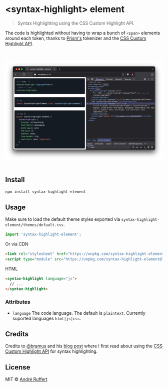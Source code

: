 # &lt;syntax-highlight&gt; element

> Syntax Highlighting using the CSS Custom Highlight API.

The code is highlighted without having to wrap a bunch of `<span>` elements around each token, thanks to [Prism's][prism_github] tokenizer and the [CSS Custom Highlight API][MDN_CSS_Custom_Highlight_API].

<div align="center">
  <br>
  <br>
  <img src="media/cover.png" alt="Screenshot of the <syntax-highlight> element demo in the browser with DevTools open">
  <br>
  <br>
</div>

## Install

```shell
npm install syntax-highlight-element
```

## Usage

Make sure to load the default theme styles exported via `syntax-highlight-element/themes/default.css`.

```js
import 'syntax-highlight-element';
```

Or via CDN

```html
<link rel="stylesheet" href="https://unpkg.com/syntax-highlight-element@latest/dist/syntax-highlight-element.css">
<script type="module" src="https://unpkg.com/syntax-highlight-element@latest/dist/syntax-highlight-element.js"></script>
```

HTML

```html
<syntax-highlight language="js">
  // ... 
</syntax-highlight>
```

### Attributes

* `language` The code language. The default is `plaintext`. Currently suported languages `html|js|css`.

## Credits

Credits to [@bramus][bramus_github] and his [blog post][bramus_blog_post] where I first read about using the [CSS Custom Highlight API][MDN_CSS_Custom_Highlight_API] for syntax highlighting.

## License

MIT © [André Ruffert](https://andreruffert.com)

[prism_github]: https://github.com/PrismJS/prism
[bramus_github]: https://github.com/bramus
[bramus_blog_post]: https://www.bram.us/2024/02/18/custom-highlight-api-for-syntax-highlighting
[MDN_CSS_Custom_Highlight_API]: https://developer.mozilla.org/en-US/docs/Web/API/CSS_Custom_Highlight_API
